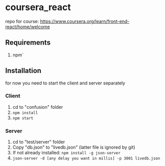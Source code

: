 
# coursera_react
repo for course: https://www.coursera.org/learn/front-end-react/home/welcome

## Requirements
 1. npm`

## Installation
for now you need to start the client and server separately

### Client
 1. cd to "confusion" folder
 2. `npm install`
 3. `npm start`

### Server
1. cd to "test/server" folder
2. Copy "db.json" to "livedb.json" (latter file is ignored by git)
3. If not already installed: `npm install -g json-server`
4. `json-server -d [any delay you want in millis] -p 3001 livedb.json`
